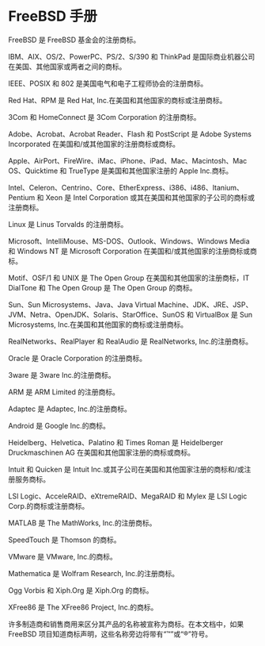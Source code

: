 # FreeBSD 手册

FreeBSD 是 FreeBSD 基金会的注册商标。

IBM、AIX、OS/2、PowerPC、PS/2、S/390 和 ThinkPad 是国际商业机器公司在美国、其他国家或两者之间的商标。

IEEE、POSIX 和 802 是美国电气和电子工程师协会的注册商标。

Red Hat、RPM 是 Red Hat, Inc.在美国和其他国家的商标或注册商标。

3Com 和 HomeConnect 是 3Com Corporation 的注册商标。

Adobe、Acrobat、Acrobat Reader、Flash 和 PostScript 是 Adobe Systems Incorporated 在美国和/或其他国家的注册商标或商标。

Apple、AirPort、FireWire、iMac、iPhone、iPad、Mac、Macintosh、Mac OS、Quicktime 和 TrueType 是美国和其他国家注册的 Apple Inc.商标。

Intel、Celeron、Centrino、Core、EtherExpress、i386、i486、Itanium、Pentium 和 Xeon 是 Intel Corporation 或其在美国和其他国家的子公司的商标或注册商标。

Linux 是 Linus Torvalds 的注册商标。

Microsoft、IntelliMouse、MS-DOS、Outlook、Windows、Windows Media 和 Windows NT 是 Microsoft Corporation 在美国和/或其他国家的注册商标或商标。

Motif、OSF/1 和 UNIX 是 The Open Group 在美国和其他国家的注册商标，IT DialTone 和 The Open Group 是 The Open Group 的商标。

Sun、Sun Microsystems、Java、Java Virtual Machine、JDK、JRE、JSP、JVM、Netra、OpenJDK、Solaris、StarOffice、SunOS 和 VirtualBox 是 Sun Microsystems, Inc.在美国和其他国家的商标或注册商标。

RealNetworks、RealPlayer 和 RealAudio 是 RealNetworks, Inc.的注册商标。

Oracle 是 Oracle Corporation 的注册商标。

3ware 是 3ware Inc.的注册商标。

ARM 是 ARM Limited 的注册商标。

Adaptec 是 Adaptec, Inc.的注册商标。

Android 是 Google Inc.的商标。

Heidelberg、Helvetica、Palatino 和 Times Roman 是 Heidelberger Druckmaschinen AG 在美国和其他国家注册的商标或商标。

Intuit 和 Quicken 是 Intuit Inc.或其子公司在美国和其他国家注册的商标和/或注册服务商标。

LSI Logic、AcceleRAID、eXtremeRAID、MegaRAID 和 Mylex 是 LSI Logic Corp.的商标或注册商标。

MATLAB 是 The MathWorks, Inc.的注册商标。

SpeedTouch 是 Thomson 的商标。

VMware 是 VMware, Inc.的商标。

Mathematica 是 Wolfram Research, Inc.的注册商标。

Ogg Vorbis 和 Xiph.Org 是 Xiph.Org 的商标。

XFree86 是 The XFree86 Project, Inc.的商标。

许多制造商和销售商用来区分其产品的名称被宣称为商标。在本文档中，如果 FreeBSD 项目知道商标声明，这些名称旁边将带有“™”或“®”符号。
